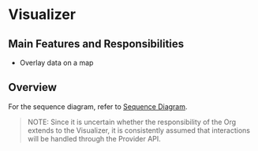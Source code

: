 # Visualizer

## Main Features and Responsibilities

- Overlay data on a map

## Overview

For the sequence diagram, refer to [Sequence Diagram](./system/sequence/provider.md).

> NOTE: Since it is uncertain whether the responsibility of the Org extends to the Visualizer, it is consistently assumed that interactions will be handled through the Provider API.